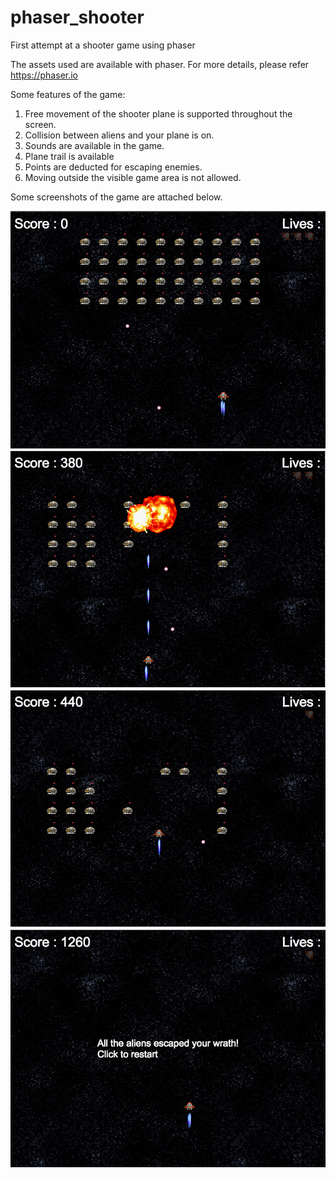# phaser_shooter
First attempt at a shooter game using phaser

The assets used are available with phaser. For more details, please refer https://phaser.io

Some features of the game:
1. Free movement of the shooter plane is supported throughout the screen. 
2. Collision between aliens and your plane is on. 
3. Sounds are available in the game.
4. Plane trail is available
5. Points are deducted for escaping enemies.
6. Moving outside the visible game area is not allowed.

Some screenshots of the game are attached below.

![Gameplay](/screenshots/1.png?raw=true "Gameplay")
![Gameplay](/screenshots/2.png?raw=true "Gameplay")
![Gameplay](/screenshots/3.png?raw=true "Gameplay")
![Gameplay](/screenshots/4.png?raw=true "Gameplay")
